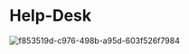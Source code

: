 # Help-Desk

![f853519d-c976-498b-a95d-603f526f7984](https://user-images.githubusercontent.com/44293659/130879090-f4d9b377-0116-4e16-9250-93dc8259c4a2.jpg)

